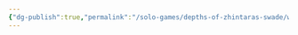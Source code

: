 ```yaml
---
{"dg-publish":true,"permalink":"/solo-games/depths-of-zhintaras-swade/world/gultag-excalidraw/","tags":["excalidraw"]}
---
```

<style> .container {font-family: sans-serif; text-align: center;} .button-wrapper button {z-index: 1;height: 40px; width: 100px; margin: 10px;padding: 5px;} .excalidraw .App-menu_top .buttonList { display: flex;} .excalidraw-wrapper { height: 800px; margin: 50px; position: relative;} :root[dir="ltr"] .excalidraw .layer-ui__wrapper .zen-mode-transition.App-menu_bottom--transition-left {transform: none;} </style><script src="https://cdn.jsdelivr.net/npm/react@17/umd/react.production.min.js"></script><script src="https://cdn.jsdelivr.net/npm/react-dom@17/umd/react-dom.production.min.js"></script><script type="text/javascript" src="https://cdn.jsdelivr.net/npm/@excalidraw/excalidraw@0/dist/excalidraw.production.min.js"></script><div id="Gultagexcalidraw.md"></div><script>(function(){const InitialData={"type":"excalidraw","version":2,"source":"https://github.com/zsviczian/obsidian-excalidraw-plugin/releases/tag/2.2.8","elements":[{"type":"image","version":326,"versionNonce":1043494515,"index":"a0","isDeleted":false,"id":"cnTTZP1-7rzoShCN_6ecn","fillStyle":"solid","strokeWidth":2,"strokeStyle":"solid","roughness":1,"opacity":100,"angle":0,"x":-1346.394233174881,"y":-509.6005408511037,"strokeColor":"transparent","backgroundColor":"transparent","width":1079.4829632663996,"height":1382.0286368276104,"seed":22593627,"groupIds":[],"frameId":null,"roundness":null,"boundElements":[],"updated":1720059009649,"link":null,"locked":true,"status":"pending","fileId":"f87466b032965d28bd70abe170887650af1c6469","scale":[1,1]},{"type":"text","version":223,"versionNonce":1245866301,"index":"a1","isDeleted":false,"id":"07qQ83i5","fillStyle":"solid","strokeWidth":2,"strokeStyle":"solid","roughness":1,"opacity":100,"angle":0,"x":-918.8881858975333,"y":-419.1522249947184,"strokeColor":"#1e1e1e","backgroundColor":"transparent","width":68.54246520996094,"height":29.693327027044248,"seed":2085372307,"groupIds":[],"frameId":null,"roundness":null,"boundElements":[],"updated":1720059009969,"link":null,"locked":false,"fontSize":23.7546616216354,"fontFamily":1,"text":"Human","rawText":"Human","textAlign":"left","verticalAlign":"top","containerId":null,"originalText":"Human","autoResize":true,"lineHeight":1.25},{"type":"text","version":232,"versionNonce":1080136979,"index":"a2","isDeleted":false,"id":"Umsv5Xj0","fillStyle":"solid","strokeWidth":2,"strokeStyle":"solid","roughness":1,"opacity":100,"angle":0,"x":-650.8355526540374,"y":-42.563583140990204,"strokeColor":"#1e1e1e","backgroundColor":"transparent","width":297.3736267089844,"height":29.693327027044248,"seed":493529341,"groupIds":[],"frameId":null,"roundness":null,"boundElements":[],"updated":1720059009969,"link":null,"locked":false,"fontSize":23.7546616216354,"fontFamily":1,"text":"Adaptable (1 extra Edge)","rawText":"Adaptable (1 extra Edge)","textAlign":"left","verticalAlign":"top","containerId":null,"originalText":"Adaptable (1 extra Edge)","autoResize":true,"lineHeight":1.25},{"type":"text","version":216,"versionNonce":536623517,"index":"a3","isDeleted":false,"id":"oSdcrivU","fillStyle":"solid","strokeWidth":2,"strokeStyle":"solid","roughness":1,"opacity":100,"angle":0,"x":-902.9323247445534,"y":-450.2000185891379,"strokeColor":"#1e1e1e","backgroundColor":"transparent","width":79.63371276855469,"height":29.693327027044248,"seed":741461021,"groupIds":[],"frameId":null,"roundness":null,"boundElements":[],"updated":1720059009969,"link":null,"locked":false,"fontSize":23.7546616216354,"fontFamily":1,"text":"Gultag","rawText":"Gultag","textAlign":"left","verticalAlign":"top","containerId":null,"originalText":"Gultag","autoResize":true,"lineHeight":1.25},{"type":"text","version":215,"versionNonce":406026931,"index":"a4","isDeleted":false,"id":"cgvYGiZE","fillStyle":"solid","strokeWidth":2,"strokeStyle":"solid","roughness":1,"opacity":100,"angle":0,"x":-825.2405567395758,"y":-394.3066971264667,"strokeColor":"#1e1e1e","backgroundColor":"transparent","width":16.173736572265625,"height":29.693327027044248,"seed":100784307,"groupIds":[],"frameId":null,"roundness":null,"boundElements":[],"updated":1720059009969,"link":null,"locked":false,"fontSize":23.7546616216354,"fontFamily":1,"text":"3","rawText":"3","textAlign":"left","verticalAlign":"top","containerId":null,"originalText":"3","autoResize":true,"lineHeight":1.25},{"type":"text","version":310,"versionNonce":1390214653,"index":"a5","isDeleted":false,"id":"w5vGOI8Q","fillStyle":"solid","strokeWidth":2,"strokeStyle":"solid","roughness":1,"opacity":100,"angle":0,"x":-1273.282687077802,"y":-423.7726849622155,"strokeColor":"#1e1e1e","backgroundColor":"transparent","width":13.347488403320312,"height":29.693327027044248,"seed":1999299037,"groupIds":[],"frameId":null,"roundness":null,"boundElements":[],"updated":1720059009969,"link":null,"locked":false,"fontSize":23.7546616216354,"fontFamily":1,"text":"x","rawText":"x","textAlign":"left","verticalAlign":"top","containerId":null,"originalText":"x","autoResize":true,"lineHeight":1.25},{"type":"text","version":228,"versionNonce":334998611,"index":"a6","isDeleted":false,"id":"Q4bOronW","fillStyle":"solid","strokeWidth":2,"strokeStyle":"solid","roughness":1,"opacity":100,"angle":0,"x":-1322.1223859869935,"y":-401.49213123512243,"strokeColor":"#1e1e1e","backgroundColor":"transparent","width":13.347488403320312,"height":29.693327027044248,"seed":687371421,"groupIds":[],"frameId":null,"roundness":null,"boundElements":[],"updated":1720059009969,"link":null,"locked":false,"fontSize":23.7546616216354,"fontFamily":1,"text":"x","rawText":"x","textAlign":"left","verticalAlign":"top","containerId":null,"originalText":"x","autoResize":true,"lineHeight":1.25},{"type":"text","version":258,"versionNonce":166082141,"index":"a7","isDeleted":false,"id":"I9iJcrq8","fillStyle":"solid","strokeWidth":2,"strokeStyle":"solid","roughness":1,"opacity":100,"angle":0,"x":-1315.8344074707964,"y":-372.56758706382345,"strokeColor":"#1e1e1e","backgroundColor":"transparent","width":13.347488403320312,"height":29.693327027044248,"seed":1792638515,"groupIds":[],"frameId":null,"roundness":null,"boundElements":[],"updated":1720059009969,"link":null,"locked":false,"fontSize":23.7546616216354,"fontFamily":1,"text":"x","rawText":"x","textAlign":"left","verticalAlign":"top","containerId":null,"originalText":"x","autoResize":true,"lineHeight":1.25},{"type":"text","version":280,"versionNonce":394570227,"index":"a8","isDeleted":false,"id":"OB5nrsIf","fillStyle":"solid","strokeWidth":2,"strokeStyle":"solid","roughness":1,"opacity":100,"angle":0,"x":-1270.4354221961114,"y":-345.2259121497933,"strokeColor":"#1e1e1e","backgroundColor":"transparent","width":13.347488403320312,"height":29.693327027044248,"seed":1772309501,"groupIds":[],"frameId":null,"roundness":null,"boundElements":[],"updated":1720059009969,"link":null,"locked":false,"fontSize":23.7546616216354,"fontFamily":1,"text":"x","rawText":"x","textAlign":"left","verticalAlign":"top","containerId":null,"originalText":"x","autoResize":true,"lineHeight":1.25},{"type":"text","version":250,"versionNonce":266953405,"index":"a9","isDeleted":false,"id":"YZrmBUcf","fillStyle":"solid","strokeWidth":2,"strokeStyle":"solid","roughness":1,"opacity":100,"angle":0,"x":-1294.2042403604403,"y":-326.6684197253901,"strokeColor":"#1e1e1e","backgroundColor":"transparent","width":13.347488403320312,"height":29.693327027044248,"seed":1791360211,"groupIds":[],"frameId":null,"roundness":null,"boundElements":[],"updated":1720059009969,"link":null,"locked":false,"fontSize":23.7546616216354,"fontFamily":1,"text":"x","rawText":"x","textAlign":"left","verticalAlign":"top","containerId":null,"originalText":"x","autoResize":true,"lineHeight":1.25},{"type":"text","version":362,"versionNonce":1205924755,"index":"aA","isDeleted":false,"id":"sl8jKo7C","fillStyle":"solid","strokeWidth":2,"strokeStyle":"solid","roughness":1,"opacity":100,"angle":0,"x":-1173.6311980607811,"y":-42.229355194210484,"strokeColor":"#1e1e1e","backgroundColor":"transparent","width":153.77676391601562,"height":25.023614040028868,"seed":214501629,"groupIds":[],"frameId":null,"roundness":null,"boundElements":[],"updated":1720059009969,"link":null,"locked":false,"fontSize":20.018891232023094,"fontFamily":1,"text":"Fighting (Agility)","rawText":"Fighting (Agility)","textAlign":"left","verticalAlign":"top","containerId":null,"originalText":"Fighting (Agility)","autoResize":true,"lineHeight":1.25},{"type":"text","version":355,"versionNonce":1502085917,"index":"aB","isDeleted":false,"id":"UgaZ7pJl","fillStyle":"solid","strokeWidth":2,"strokeStyle":"solid","roughness":1,"opacity":100,"angle":0,"x":-1100.5178160071962,"y":-86.52775820546867,"strokeColor":"#1e1e1e","backgroundColor":"transparent","width":57.68681335449219,"height":21.940135634913467,"seed":1612243293,"groupIds":[],"frameId":null,"roundness":null,"boundElements":[],"updated":1720059009969,"link":null,"locked":false,"fontSize":17.552108507930775,"fontFamily":1,"text":"(Spirit)","rawText":"(Spirit)","textAlign":"left","verticalAlign":"top","containerId":null,"originalText":"(Spirit)","autoResize":true,"lineHeight":1.25},{"type":"text","version":353,"versionNonce":1698892083,"index":"aC","isDeleted":false,"id":"xnnUsOog","fillStyle":"solid","strokeWidth":2,"strokeStyle":"solid","roughness":1,"opacity":100,"angle":0,"x":-1108.4496218517052,"y":-148.2739472490448,"strokeColor":"#1e1e1e","backgroundColor":"transparent","width":53.10758972167969,"height":18.216521911985094,"seed":9350589,"groupIds":[],"frameId":null,"roundness":null,"boundElements":[],"updated":1720059009969,"link":null,"locked":false,"fontSize":14.573217529588076,"fontFamily":1,"text":"(Agility)","rawText":"(Agility)","textAlign":"left","verticalAlign":"top","containerId":null,"originalText":"(Agility)","autoResize":true,"lineHeight":1.25},{"type":"text","version":368,"versionNonce":1261672317,"index":"aD","isDeleted":false,"id":"AGX351HV","fillStyle":"solid","strokeWidth":2,"strokeStyle":"solid","roughness":1,"opacity":100,"angle":0,"x":-1115.3575694850108,"y":-61.84445552633201,"strokeColor":"#1e1e1e","backgroundColor":"transparent","width":53.10758972167969,"height":18.216521911985094,"seed":1028386333,"groupIds":[],"frameId":null,"roundness":null,"boundElements":[],"updated":1720059009969,"link":null,"locked":false,"fontSize":14.573217529588076,"fontFamily":1,"text":"(Agility)","rawText":"(Agility)","textAlign":"left","verticalAlign":"top","containerId":null,"originalText":"(Agility)","autoResize":true,"lineHeight":1.25},{"type":"text","version":403,"versionNonce":1695640275,"index":"aE","isDeleted":false,"id":"oF5WePnk","fillStyle":"solid","strokeWidth":2,"strokeStyle":"solid","roughness":1,"opacity":100,"angle":0,"x":-1126.3164515412961,"y":-104.97484299637313,"strokeColor":"#1e1e1e","backgroundColor":"transparent","width":61.17936706542969,"height":18.216521911985094,"seed":88220285,"groupIds":[],"frameId":null,"roundness":null,"boundElements":[],"updated":1720059009969,"link":null,"locked":false,"fontSize":14.573217529588076,"fontFamily":1,"text":"(Smarts)","rawText":"(Smarts)","textAlign":"left","verticalAlign":"top","containerId":null,"originalText":"(Smarts)","autoResize":true,"lineHeight":1.25},{"type":"text","version":430,"versionNonce":1059954653,"index":"aF","isDeleted":false,"id":"IbEmcE79","fillStyle":"solid","strokeWidth":2,"strokeStyle":"solid","roughness":1,"opacity":100,"angle":0,"x":-1049.190385628728,"y":-130.01788826974075,"strokeColor":"#1e1e1e","backgroundColor":"transparent","width":61.17936706542969,"height":18.216521911985094,"seed":1832045277,"groupIds":[],"frameId":null,"roundness":null,"boundElements":[],"updated":1720059009969,"link":null,"locked":false,"fontSize":14.573217529588076,"fontFamily":1,"text":"(Smarts)","rawText":"(Smarts)","textAlign":"left","verticalAlign":"top","containerId":null,"originalText":"(Smarts)","autoResize":true,"lineHeight":1.25},{"type":"text","version":397,"versionNonce":1273141363,"index":"aG","isDeleted":false,"id":"vl2dLHtR","fillStyle":"solid","strokeWidth":2,"strokeStyle":"solid","roughness":1,"opacity":100,"angle":0,"x":-1174.6104226982386,"y":-23.266274986780445,"strokeColor":"#1e1e1e","backgroundColor":"transparent","width":169.99984741210938,"height":25.00650673375531,"seed":1772256253,"groupIds":[],"frameId":null,"roundness":null,"boundElements":[],"updated":1720059009969,"link":null,"locked":false,"fontSize":20.005205387004246,"fontFamily":1,"text":"Survival (Smarts)","rawText":"Survival (Smarts)","textAlign":"left","verticalAlign":"top","containerId":null,"originalText":"Survival (Smarts)","autoResize":true,"lineHeight":1.25},{"type":"text","version":238,"versionNonce":1267178557,"index":"aH","isDeleted":false,"id":"ge70nwxU","fillStyle":"solid","strokeWidth":2,"strokeStyle":"solid","roughness":1,"opacity":100,"angle":0,"x":-642.3056337195676,"y":-206.79149386484528,"strokeColor":"#1e1e1e","backgroundColor":"transparent","width":251.7498779296875,"height":29.693327027044248,"seed":613844573,"groupIds":[],"frameId":null,"roundness":null,"boundElements":[],"updated":1720059009969,"link":null,"locked":false,"fontSize":23.7546616216354,"fontFamily":1,"text":"Overconfident (Major)","rawText":"Overconfident (Major)","textAlign":"left","verticalAlign":"top","containerId":null,"originalText":"Overconfident (Major)","autoResize":true,"lineHeight":1.25},{"type":"text","version":233,"versionNonce":1199378963,"index":"aI","isDeleted":false,"id":"f4IWvsfx","fillStyle":"solid","strokeWidth":2,"strokeStyle":"solid","roughness":1,"opacity":100,"angle":0,"x":-641.5345230445587,"y":-180.882182244276,"strokeColor":"#1e1e1e","backgroundColor":"transparent","width":178.50491333007812,"height":29.693327027044248,"seed":1903999037,"groupIds":[],"frameId":null,"roundness":null,"boundElements":[],"updated":1720059009969,"link":null,"locked":false,"fontSize":23.7546616216354,"fontFamily":1,"text":"Shamed (Major)","rawText":"Shamed (Major)","textAlign":"left","verticalAlign":"top","containerId":null,"originalText":"Shamed (Major)","autoResize":true,"lineHeight":1.25},{"type":"text","version":291,"versionNonce":1210256541,"index":"aJ","isDeleted":false,"id":"uL2uuCVF","fillStyle":"solid","strokeWidth":2,"strokeStyle":"solid","roughness":1,"opacity":100,"angle":0,"x":-1244.2096086975728,"y":-160.71645080965845,"strokeColor":"#1e1e1e","backgroundColor":"transparent","width":13.347488403320312,"height":29.693327027044248,"seed":1908208573,"groupIds":[],"frameId":null,"roundness":null,"boundElements":[],"updated":1720059009969,"link":null,"locked":false,"fontSize":23.7546616216354,"fontFamily":1,"text":"x","rawText":"x","textAlign":"left","verticalAlign":"top","containerId":null,"originalText":"x","autoResize":true,"lineHeight":1.25},{"type":"text","version":236,"versionNonce":148330419,"index":"aK","isDeleted":false,"id":"ULu8jbsH","fillStyle":"solid","strokeWidth":2,"strokeStyle":"solid","roughness":1,"opacity":100,"angle":0,"x":-1317.3976353683581,"y":-138.0667597823931,"strokeColor":"#1e1e1e","backgroundColor":"transparent","width":13.347488403320312,"height":29.693327027044248,"seed":996467251,"groupIds":[],"frameId":null,"roundness":null,"boundElements":[],"updated":1720059009969,"link":null,"locked":false,"fontSize":23.7546616216354,"fontFamily":1,"text":"x","rawText":"x","textAlign":"left","verticalAlign":"top","containerId":null,"originalText":"x","autoResize":true,"lineHeight":1.25},{"type":"text","version":254,"versionNonce":347173117,"index":"aL","isDeleted":false,"id":"mbFqDSa3","fillStyle":"solid","strokeWidth":2,"strokeStyle":"solid","roughness":1,"opacity":100,"angle":0,"x":-1295.5357937856309,"y":-116.20491819966583,"strokeColor":"#1e1e1e","backgroundColor":"transparent","width":13.347488403320312,"height":29.693327027044248,"seed":2109063101,"groupIds":[],"frameId":null,"roundness":null,"boundElements":[],"updated":1720059009969,"link":null,"locked":false,"fontSize":23.7546616216354,"fontFamily":1,"text":"x","rawText":"x","textAlign":"left","verticalAlign":"top","containerId":null,"originalText":"x","autoResize":true,"lineHeight":1.25},{"type":"text","version":227,"versionNonce":1578625363,"index":"aM","isDeleted":false,"id":"QYn7rUkM","fillStyle":"solid","strokeWidth":2,"strokeStyle":"solid","roughness":1,"opacity":100,"angle":0,"x":-1318.722595464281,"y":-96.0655287850957,"strokeColor":"#1e1e1e","backgroundColor":"transparent","width":13.347488403320312,"height":29.693327027044248,"seed":1507820819,"groupIds":[],"frameId":null,"roundness":null,"boundElements":[],"updated":1720059009969,"link":null,"locked":false,"fontSize":23.7546616216354,"fontFamily":1,"text":"x","rawText":"x","textAlign":"left","verticalAlign":"top","containerId":null,"originalText":"x","autoResize":true,"lineHeight":1.25},{"type":"text","version":283,"versionNonce":515131741,"index":"aN","isDeleted":false,"id":"TXooYalU","fillStyle":"solid","strokeWidth":2,"strokeStyle":"solid","roughness":1,"opacity":100,"angle":0,"x":-1269.9640801081493,"y":-73.80619513013448,"strokeColor":"#1e1e1e","backgroundColor":"transparent","width":13.347488403320312,"height":29.693327027044248,"seed":907612957,"groupIds":[],"frameId":null,"roundness":null,"boundElements":[],"updated":1720059009969,"link":null,"locked":false,"fontSize":23.7546616216354,"fontFamily":1,"text":"x","rawText":"x","textAlign":"left","verticalAlign":"top","containerId":null,"originalText":"x","autoResize":true,"lineHeight":1.25},{"type":"text","version":301,"versionNonce":211109619,"index":"aO","isDeleted":false,"id":"dSeptqUv","fillStyle":"solid","strokeWidth":2,"strokeStyle":"solid","roughness":1,"opacity":100,"angle":0,"x":-1247.5722221393942,"y":-52.47434971614848,"strokeColor":"#1e1e1e","backgroundColor":"transparent","width":13.347488403320312,"height":29.693327027044248,"seed":613974269,"groupIds":[],"frameId":null,"roundness":null,"boundElements":[],"updated":1720059009969,"link":null,"locked":false,"fontSize":23.7546616216354,"fontFamily":1,"text":"x","rawText":"x","textAlign":"left","verticalAlign":"top","containerId":null,"originalText":"x","autoResize":true,"lineHeight":1.25},{"type":"text","version":279,"versionNonce":662508989,"index":"aP","isDeleted":false,"id":"80ruKHUa","fillStyle":"solid","strokeWidth":2,"strokeStyle":"solid","roughness":1,"opacity":100,"angle":0,"x":-1169.8717730930032,"y":-3.3926432391176604,"strokeColor":"#1e1e1e","backgroundColor":"transparent","width":157.84315490722656,"height":24.348868133830383,"seed":473924851,"groupIds":[],"frameId":null,"roundness":null,"boundElements":[],"updated":1720059009969,"link":null,"locked":false,"fontSize":19.479094507064307,"fontFamily":1,"text":"Shooting (Agility)","rawText":"Shooting (Agility)","textAlign":"left","verticalAlign":"top","containerId":null,"originalText":"Shooting (Agility)","autoResize":true,"lineHeight":1.25},{"type":"text","version":249,"versionNonce":1792405651,"index":"aQ","isDeleted":false,"id":"l43GTHJZ","fillStyle":"solid","strokeWidth":2,"strokeStyle":"solid","roughness":1,"opacity":100,"angle":0,"x":-1293.8577039927475,"y":-8.485705970011622,"strokeColor":"#1e1e1e","backgroundColor":"transparent","width":13.347488403320312,"height":29.693327027044248,"seed":1160889907,"groupIds":[],"frameId":null,"roundness":null,"boundElements":[],"updated":1720059009969,"link":null,"locked":false,"fontSize":23.7546616216354,"fontFamily":1,"text":"x","rawText":"x","textAlign":"left","verticalAlign":"top","containerId":null,"originalText":"x","autoResize":true,"lineHeight":1.25},{"type":"text","version":258,"versionNonce":1244485149,"index":"aR","isDeleted":false,"id":"85PumW5D","fillStyle":"solid","strokeWidth":2,"strokeStyle":"solid","roughness":1,"opacity":100,"angle":0,"x":-1294.3921621145644,"y":-28.527426819563516,"strokeColor":"#1e1e1e","backgroundColor":"transparent","width":13.347488403320312,"height":29.693327027044248,"seed":190898963,"groupIds":[],"frameId":null,"roundness":null,"boundElements":[],"updated":1720059009969,"link":null,"locked":false,"fontSize":23.7546616216354,"fontFamily":1,"text":"x","rawText":"x","textAlign":"left","verticalAlign":"top","containerId":null,"originalText":"x","autoResize":true,"lineHeight":1.25},{"type":"text","version":227,"versionNonce":982541875,"index":"aS","isDeleted":false,"id":"fsOtU8KF","fillStyle":"solid","strokeWidth":2,"strokeStyle":"solid","roughness":1,"opacity":100,"angle":0,"x":-625.5491560636628,"y":78.98120705613019,"strokeColor":"#1e1e1e","backgroundColor":"transparent","width":58.9237060546875,"height":29.693327027044248,"seed":2114644637,"groupIds":[],"frameId":null,"roundness":null,"boundElements":[],"updated":1720059009969,"link":null,"locked":false,"fontSize":23.7546616216354,"fontFamily":1,"text":"Quick","rawText":"Quick","textAlign":"left","verticalAlign":"top","containerId":null,"originalText":"Quick","autoResize":true,"lineHeight":1.25},{"type":"image","version":251,"versionNonce":1093664637,"index":"aT","isDeleted":false,"id":"0WN0epoH5ueduRseldRRf","fillStyle":"solid","strokeWidth":2,"strokeStyle":"solid","roughness":1,"opacity":100,"angle":0,"x":-218.68010560293283,"y":4.601330818889437,"strokeColor":"transparent","backgroundColor":"transparent","width":343.11454656817904,"height":354.90910910646016,"seed":1084155901,"groupIds":[],"frameId":null,"roundness":null,"boundElements":[],"updated":1720059009649,"link":null,"locked":false,"status":"pending","fileId":"c7966606d63fed11c1fa0391163b63d952bae19e","scale":[1,1]},{"type":"text","version":240,"versionNonce":1102482045,"index":"aU","isDeleted":false,"id":"cvBRr0p1","fillStyle":"solid","strokeWidth":2,"strokeStyle":"solid","roughness":1,"opacity":100,"angle":0,"x":-627.1726092304909,"y":108.45173711443476,"strokeColor":"#1e1e1e","backgroundColor":"transparent","width":123.61868286132812,"height":29.693327027044248,"seed":585498301,"groupIds":[],"frameId":null,"roundness":null,"boundElements":[],"updated":1720059009969,"link":null,"locked":false,"fontSize":23.7546616216354,"fontFamily":1,"text":"Extraction","rawText":"Extraction","textAlign":"left","verticalAlign":"top","containerId":null,"originalText":"Extraction","autoResize":true,"lineHeight":1.25},{"type":"image","version":260,"versionNonce":157091805,"index":"aV","isDeleted":false,"id":"ZfbzFtihwCCSfg0GWhz7n","fillStyle":"solid","strokeWidth":2,"strokeStyle":"solid","roughness":1,"opacity":100,"angle":0,"x":-228.0943705349939,"y":382.68561911232587,"strokeColor":"transparent","backgroundColor":"transparent","width":376.5113867029211,"height":268.42767632448,"seed":1725049363,"groupIds":[],"frameId":null,"roundness":null,"boundElements":[],"updated":1720059009649,"link":null,"locked":false,"status":"pending","fileId":"c5af3352f98c056bb949c74eacb3dea4b885ad78","scale":[1,1]},{"type":"text","version":214,"versionNonce":1118513107,"index":"aW","isDeleted":false,"id":"NaizKyw7","fillStyle":"solid","strokeWidth":2,"strokeStyle":"solid","roughness":1,"opacity":100,"angle":0,"x":-949.1251997504448,"y":-290.76474687519385,"strokeColor":"#1e1e1e","backgroundColor":"transparent","width":15.199996948242188,"height":29.693327027044248,"seed":601454832,"groupIds":[],"frameId":null,"roundness":null,"boundElements":[],"updated":1720059009969,"link":null,"locked":false,"fontSize":23.7546616216354,"fontFamily":1,"text":"6","rawText":"6","textAlign":"left","verticalAlign":"top","containerId":null,"originalText":"6","autoResize":true,"lineHeight":1.25},{"type":"text","version":218,"versionNonce":1859793629,"index":"aX","isDeleted":false,"id":"LDQZNSA7","fillStyle":"solid","strokeWidth":2,"strokeStyle":"solid","roughness":1,"opacity":100,"angle":0,"x":-843.9712889667849,"y":-296.1491271769679,"strokeColor":"#1e1e1e","backgroundColor":"transparent","width":12.777496337890625,"height":29.693327027044248,"seed":1370179088,"groupIds":[],"frameId":null,"roundness":null,"boundElements":[],"updated":1720059009969,"link":null,"locked":false,"fontSize":23.7546616216354,"fontFamily":1,"text":"7","rawText":"7","textAlign":"left","verticalAlign":"top","containerId":null,"originalText":"7","autoResize":true,"lineHeight":1.25},{"type":"text","version":282,"versionNonce":691844467,"index":"aY","isDeleted":false,"id":"PVG98eUm","fillStyle":"solid","strokeWidth":2,"strokeStyle":"solid","roughness":1,"opacity":100,"angle":0,"x":-775.557662220476,"y":-289.87042047007935,"strokeColor":"#1e1e1e","backgroundColor":"transparent","width":77.44871520996094,"height":29.693327027044248,"seed":1273357328,"groupIds":[],"frameId":null,"roundness":null,"boundElements":[],"updated":1720059009969,"link":null,"locked":false,"fontSize":23.7546616216354,"fontFamily":1,"text":"5+3+2","rawText":"5+3+2","textAlign":"left","verticalAlign":"top","containerId":null,"originalText":"5+3+2","autoResize":true,"lineHeight":1.25},{"type":"text","version":241,"versionNonce":506056509,"index":"aZ","isDeleted":false,"id":"z6PzUWGm","fillStyle":"solid","strokeWidth":2,"strokeStyle":"solid","roughness":1,"opacity":100,"angle":0,"x":-626.8477761961053,"y":131.89755118445464,"strokeColor":"#1e1e1e","backgroundColor":"transparent","width":135.06617736816406,"height":29.693327027044248,"seed":1241669286,"groupIds":[],"frameId":null,"roundness":null,"boundElements":[],"updated":1720059009969,"link":null,"locked":false,"fontSize":23.7546616216354,"fontFamily":1,"text":"First Strike","rawText":"First Strike","textAlign":"left","verticalAlign":"top","containerId":null,"originalText":"First Strike","autoResize":true,"lineHeight":1.25},{"type":"text","version":389,"versionNonce":227249939,"index":"aa","isDeleted":false,"id":"WJ0jBQwy","fillStyle":"solid","strokeWidth":2,"strokeStyle":"solid","roughness":1,"opacity":100,"angle":0,"x":-974.5612432618339,"y":-160.1094196147842,"strokeColor":"#1e1e1e","backgroundColor":"transparent","width":186.55615234375,"height":356.319924324531,"seed":1407011110,"groupIds":[],"frameId":null,"roundness":null,"boundElements":[],"updated":1720059009969,"link":null,"locked":false,"fontSize":23.7546616216354,"fontFamily":1,"text":"Rope\nGrappling hook\nbackpack\nflint and steel\nhammer\nbedroll, crowbar\nlantern\n2 pints of oil\n2 torches\nspikes, shovel\n3 waterskins\n1 week’s rations","rawText":"Rope\nGrappling hook\nbackpack\nflint and steel\nhammer\nbedroll, crowbar\nlantern\n2 pints of oil\n2 torches\nspikes, shovel\n3 waterskins\n1 week’s rations","textAlign":"left","verticalAlign":"top","containerId":null,"originalText":"Rope\nGrappling hook\nbackpack\nflint and steel\nhammer\nbedroll, crowbar\nlantern\n2 pints of oil\n2 torches\nspikes, shovel\n3 waterskins\n1 week’s rations","autoResize":true,"lineHeight":1.25},{"type":"text","version":455,"versionNonce":235331485,"index":"ab","isDeleted":false,"id":"mdJ15iAE","fillStyle":"solid","strokeWidth":2,"strokeStyle":"solid","roughness":1,"opacity":100,"angle":0,"x":-1322.6791024599956,"y":377.00320337424546,"strokeColor":"#1e1e1e","backgroundColor":"transparent","width":577.5760498046875,"height":89.07998108113274,"seed":105784378,"groupIds":[],"frameId":null,"roundness":null,"boundElements":[],"updated":1720059009969,"link":null,"locked":false,"fontSize":23.7546616216354,"fontFamily":1,"text":"Adam Chain Mail (+3), ignores 2 AP, +4 hardness\nChain Mail (+3)\nMed Shield (+2, Cover -2)","rawText":"Adam Chain Mail (+3), ignores 2 AP, +4 hardness\nChain Mail (+3)\nMed Shield (+2, Cover -2)","textAlign":"left","verticalAlign":"top","containerId":null,"originalText":"Adam Chain Mail (+3), ignores 2 AP, +4 hardness\nChain Mail (+3)\nMed Shield (+2, Cover -2)","autoResize":true,"lineHeight":1.25},{"type":"text","version":243,"versionNonce":1645098163,"index":"ac","isDeleted":false,"id":"dTeYbWiz","fillStyle":"solid","strokeWidth":2,"strokeStyle":"solid","roughness":1,"opacity":100,"angle":0,"x":-1326.6320585650258,"y":662.6047280232815,"strokeColor":"#1e1e1e","backgroundColor":"transparent","width":232.29864501953125,"height":29.693327027044248,"seed":1471329530,"groupIds":[],"frameId":null,"roundness":null,"boundElements":[],"updated":1720059009969,"link":null,"locked":false,"fontSize":23.7546616216354,"fontFamily":1,"text":"Shield Bash (Spikes)","rawText":"Shield Bash (Spikes)","textAlign":"left","verticalAlign":"top","containerId":null,"originalText":"Shield Bash (Spikes)","autoResize":true,"lineHeight":1.25},{"type":"text","version":248,"versionNonce":883090429,"index":"ad","isDeleted":false,"id":"IvPZ1c35","fillStyle":"solid","strokeWidth":2,"strokeStyle":"solid","roughness":1,"opacity":100,"angle":0,"x":-981.2114001548678,"y":656.7359122124133,"strokeColor":"#1e1e1e","backgroundColor":"transparent","width":102.90872192382812,"height":29.693327027044248,"seed":2003711270,"groupIds":[],"frameId":null,"roundness":null,"boundElements":[],"updated":1720059009969,"link":null,"locked":false,"fontSize":23.7546616216354,"fontFamily":1,"text":"Str+d4+1","rawText":"Str+d4+1","textAlign":"left","verticalAlign":"top","containerId":null,"originalText":"Str+d4+1","autoResize":true,"lineHeight":1.25},{"type":"text","version":234,"versionNonce":107685459,"index":"ae","isDeleted":false,"id":"OGbPRWYw","fillStyle":"solid","strokeWidth":2,"strokeStyle":"solid","roughness":1,"opacity":100,"angle":0,"x":-1325.2347255284592,"y":638.0116367294524,"strokeColor":"#1e1e1e","backgroundColor":"transparent","width":132.9761962890625,"height":29.693327027044248,"seed":530173734,"groupIds":[],"frameId":null,"roundness":null,"boundElements":[],"updated":1720059009970,"link":null,"locked":false,"fontSize":23.7546616216354,"fontFamily":1,"text":"Battle Axe","rawText":"Battle Axe","textAlign":"left","verticalAlign":"top","containerId":null,"originalText":"Battle Axe","autoResize":true,"lineHeight":1.25},{"type":"text","version":218,"versionNonce":1174363229,"index":"af","isDeleted":false,"id":"3SHHSyNP","fillStyle":"solid","strokeWidth":2,"strokeStyle":"solid","roughness":1,"opacity":100,"angle":0,"x":-974.2247349720344,"y":635.2169706563186,"strokeColor":"#1e1e1e","backgroundColor":"transparent","width":84.59747314453125,"height":29.693327027044248,"seed":1116299258,"groupIds":[],"frameId":null,"roundness":null,"boundElements":[],"updated":1720059009970,"link":null,"locked":false,"fontSize":23.7546616216354,"fontFamily":1,"text":"Str+d8","rawText":"Str+d8","textAlign":"left","verticalAlign":"top","containerId":null,"originalText":"Str+d8","autoResize":true,"lineHeight":1.25},{"type":"image","version":347,"versionNonce":1203898515,"index":"ag","isDeleted":false,"id":"1EDqRcJBwUflW1DJb_Qi5","fillStyle":"solid","strokeWidth":2,"strokeStyle":"solid","roughness":1,"opacity":100,"angle":0,"x":-227.35036338539112,"y":-167.13174849109305,"strokeColor":"transparent","backgroundColor":"transparent","width":365.8217889731851,"height":152.02983437846655,"seed":378111802,"groupIds":[],"frameId":null,"roundness":null,"boundElements":[],"updated":1720059009649,"link":null,"locked":false,"status":"pending","fileId":"bd6bda8dbfdeee982a60da943a24baba08a54523","scale":[1,1]},{"type":"text","version":2181,"versionNonce":561570803,"index":"ah","isDeleted":false,"id":"0vlJ3yl9","fillStyle":"solid","strokeWidth":2,"strokeStyle":"solid","roughness":1,"opacity":100,"angle":0,"x":-237.45401110024386,"y":-746.5589895821588,"strokeColor":"#1e1e1e","backgroundColor":"transparent","width":1078.083251953125,"height":504.7865594597522,"seed":516311933,"groupIds":[],"frameId":null,"roundness":null,"boundElements":[],"updated":1720059009970,"link":null,"locked":false,"fontSize":23.7546616216354,"fontFamily":1,"text":"Background:\nGultag was the founder of a mercenary company that specialized in\nprotection services as bodyguards.\nAfter a few years of work, his company had gained a good reputation, getting hired\nto protect the son of a influential nobleman.\nDue to unprecise information and a big ambush, some attackers managed to kill the boy.\nThe nobleman, as revenge, proceeded to destroy the company's name and Gultag's name\nin the process.\nHe started doing adventuring work and odd jobs to get by and capitalize on his\nmartial training and experience.\n\nPersonality:\nHe is a pretty serious person usually, mostly seeing the bad angle of most things.\nHe is confident, often too much, in his abilities, which he expects to be the means to regain\nhis lost reputation.\nHe leaves the talking to Drukmor usually, trying to avoid exposing himself and letting his\nreputation get in the way of his new job.","rawText":"Background:\nGultag was the founder of a mercenary company that specialized in\nprotection services as bodyguards.\nAfter a few years of work, his company had gained a good reputation, getting hired\nto protect the son of a influential nobleman.\nDue to unprecise information and a big ambush, some attackers managed to kill the boy.\nThe nobleman, as revenge, proceeded to destroy the company's name and Gultag's name\nin the process.\nHe started doing adventuring work and odd jobs to get by and capitalize on his\nmartial training and experience.\n\nPersonality:\nHe is a pretty serious person usually, mostly seeing the bad angle of most things.\nHe is confident, often too much, in his abilities, which he expects to be the means to regain\nhis lost reputation.\nHe leaves the talking to Drukmor usually, trying to avoid exposing himself and letting his\nreputation get in the way of his new job.","textAlign":"left","verticalAlign":"top","containerId":null,"originalText":"Background:\nGultag was the founder of a mercenary company that specialized in\nprotection services as bodyguards.\nAfter a few years of work, his company had gained a good reputation, getting hired\nto protect the son of a influential nobleman.\nDue to unprecise information and a big ambush, some attackers managed to kill the boy.\nThe nobleman, as revenge, proceeded to destroy the company's name and Gultag's name\nin the process.\nHe started doing adventuring work and odd jobs to get by and capitalize on his\nmartial training and experience.\n\nPersonality:\nHe is a pretty serious person usually, mostly seeing the bad angle of most things.\nHe is confident, often too much, in his abilities, which he expects to be the means to regain\nhis lost reputation.\nHe leaves the talking to Drukmor usually, trying to avoid exposing himself and letting his\nreputation get in the way of his new job.","autoResize":true,"lineHeight":1.25},{"type":"text","version":209,"versionNonce":2045626557,"index":"ai","isDeleted":false,"id":"9WX8F8Ax","fillStyle":"solid","strokeWidth":2,"strokeStyle":"solid","roughness":1,"opacity":100,"angle":0,"x":-976.1684906375281,"y":178.63450590000707,"strokeColor":"#1e1e1e","backgroundColor":"transparent","width":159.9561767578125,"height":29.693327027044248,"seed":1235173478,"groupIds":[],"frameId":null,"roundness":null,"boundElements":[],"updated":1720059009970,"link":null,"locked":false,"fontSize":23.7546616216354,"fontFamily":1,"text":"Healing Potion","rawText":"Healing Potion","textAlign":"left","verticalAlign":"top","containerId":null,"originalText":"Healing Potion","autoResize":true,"lineHeight":1.25},{"type":"image","version":345,"versionNonce":650834557,"index":"aj","isDeleted":false,"id":"Ok3ccogQWGQflZykXi-sn","fillStyle":"solid","strokeWidth":2,"strokeStyle":"solid","roughness":1,"opacity":100,"angle":0,"x":-1188.8425627836905,"y":-1319.685730938763,"strokeColor":"transparent","backgroundColor":"transparent","width":767.5395110635081,"height":767.5395110635081,"seed":687819856,"groupIds":[],"frameId":null,"roundness":null,"boundElements":[],"updated":1720059009649,"link":null,"locked":false,"status":"pending","fileId":"1513b3632d90b44931cd04174d85cb896bbe7bf4","scale":[1,1]},{"type":"text","version":26,"versionNonce":993914259,"index":"ak","isDeleted":false,"id":"5NdohBrI","fillStyle":"solid","strokeWidth":2,"strokeStyle":"solid","roughness":1,"opacity":100,"angle":0,"x":-970.9674007393887,"y":225.44986431341647,"strokeColor":"#1e1e1e","backgroundColor":"transparent","width":139.7399139404297,"height":50,"seed":1357177971,"groupIds":[],"frameId":null,"roundness":null,"boundElements":[],"updated":1720059009970,"link":null,"locked":false,"fontSize":20,"fontFamily":1,"text":"3 Great Axes\n2 Mauls","rawText":"3 Great Axes\n2 Mauls","textAlign":"left","verticalAlign":"top","containerId":null,"originalText":"3 Great Axes\n2 Mauls","autoResize":true,"lineHeight":1.25},{"type":"text","version":9,"versionNonce":303016221,"index":"al","isDeleted":false,"id":"tQvBo5UF","fillStyle":"solid","strokeWidth":2,"strokeStyle":"solid","roughness":1,"opacity":100,"angle":0,"x":-778.7158294943324,"y":-193.42048414779458,"strokeColor":"#1e1e1e","backgroundColor":"transparent","width":62.83995056152344,"height":25,"seed":1084427090,"groupIds":[],"frameId":null,"roundness":null,"boundElements":[],"updated":1720059009970,"link":null,"locked":false,"fontSize":20,"fontFamily":1,"text":"60 lbs","rawText":"60 lbs","textAlign":"left","verticalAlign":"top","containerId":null,"originalText":"60 lbs","autoResize":true,"lineHeight":1.25}],"appState":{"theme":"light","viewBackgroundColor":"#ffffff","currentItemStrokeColor":"#1e1e1e","currentItemBackgroundColor":"transparent","currentItemFillStyle":"solid","currentItemStrokeWidth":2,"currentItemStrokeStyle":"solid","currentItemRoughness":1,"currentItemOpacity":100,"currentItemFontFamily":1,"currentItemFontSize":20,"currentItemTextAlign":"left","currentItemStartArrowhead":null,"currentItemEndArrowhead":"arrow","scrollX":1832.8824961609998,"scrollY":1423.41574929931,"zoom":{"value":0.55},"currentItemRoundness":"round","gridSize":null,"gridColor":{"Bold":"#C9C9C9FF","Regular":"#EDEDEDFF"},"currentStrokeOptions":null,"previousGridSize":null,"frameRendering":{"enabled":true,"clip":true,"name":true,"outline":true},"objectsSnapModeEnabled":false},"files":{}};InitialData.scrollToContent=true;App=()=>{const e=React.useRef(null),t=React.useRef(null),[n,i]=React.useState({width:void 0,height:void 0});return React.useEffect(()=>{i({width:t.current.getBoundingClientRect().width,height:t.current.getBoundingClientRect().height});const e=()=>{i({width:t.current.getBoundingClientRect().width,height:t.current.getBoundingClientRect().height})};return window.addEventListener("resize",e),()=>window.removeEventListener("resize",e)},[t]),React.createElement(React.Fragment,null,React.createElement("div",{className:"excalidraw-wrapper",ref:t},React.createElement(ExcalidrawLib.Excalidraw,{ref:e,width:n.width,height:n.height,initialData:InitialData,viewModeEnabled:!0,zenModeEnabled:!0,gridModeEnabled:!1})))},excalidrawWrapper=document.getElementById("Gultagexcalidraw.md");ReactDOM.render(React.createElement(App),excalidrawWrapper);})();</script>